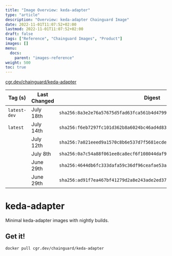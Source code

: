 ```yaml
---
title: "Image Overview: keda-adapter"
type: "article"
description: "Overview: keda-adapter Chainguard Image"
date: 2022-11-01T11:07:52+02:00
lastmod: 2022-11-01T11:07:52+02:00
draft: false
tags: ["Reference", "Chainguard Images", "Product"]
images: []
menu:
  docs:
    parent: "images-reference"
weight: 500
toc: true
---
```


[cgr.dev/chainguard/keda-adapter](https://github.com/chainguard-images/images/tree/main/images/keda-adapter)

| Tag (s)       | Last Changed | Digest                                                                    |
|---------------|--------------|---------------------------------------------------------------------------|
|  `latest-dev` | July 18th    | `sha256:8a3e2e76a57675d5fad63fca561b4d47997e762a24ce9234b656669aa4d48eb3` |
|  `latest`     | July 14th    | `sha256:f6eb7297fc101d362b8a6024bc46ad4d83b6920bd9c6112993dbfcd303a55da5` |
|               | July 12th    | `sha256:7a021eeed9a1570c8b6e537d7f5681ecde13b79b6b54d5ee5d08adb17f628404` |
|               | July 8th     | `sha256:0a7c54a88f061ee8ca8ecf6f108044daf92961a00e29c9ab70c13af1db14e00e` |
|               | June 29th    | `sha256:4644db6fc333dafa59c36df96ceafae53aae39c4f8968b2198c5b159bc82676d` |
|               | June 29th    | `sha256:ad91f7ea467bf41279d2a8e243ade2ed3715415f069d4b099513d2a2ce820003` |

# keda-adapter

Minimal keda-adapter images with nightly builds.

## Get it!

```shell
docker pull cgr.dev/chainguard/keda-adapter
```
